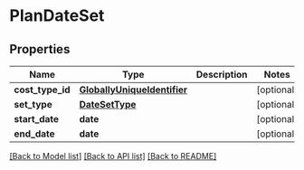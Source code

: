 # PlanDateSet

## Properties
Name | Type | Description | Notes
------------ | ------------- | ------------- | -------------
**cost_type_id** | [**GloballyUniqueIdentifier**](GloballyUniqueIdentifier.md) |  | [optional] 
**set_type** | [**DateSetType**](DateSetType.md) |  | [optional] 
**start_date** | **date** |  | [optional] 
**end_date** | **date** |  | [optional] 

[[Back to Model list]](../README.md#documentation-for-models) [[Back to API list]](../README.md#documentation-for-api-endpoints) [[Back to README]](../README.md)

